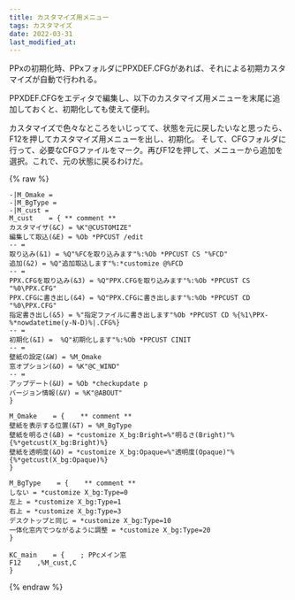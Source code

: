 ```yaml
---
title: カスタマイズ用メニュー
tags: カスタマイズ
date: 2022-03-31
last_modified_at: 
---
```


PPxの初期化時、PPxフォルダにPPXDEF.CFGがあれば、それによる初期カスタマイズが自動で行われる。

PPXDEF.CFGをエディタで編集し、以下のカスタマイズ用メニューを末尾に追加しておくと、初期化しても使えて便利。

カスタマイズで色々なところをいじってて、状態を元に戻したいなと思ったら、F12を押してカスタマイズ用メニューを出し、初期化。 そして、CFGフォルダに行って、必要なCFGファイルをマーク。再びF12を押して、メニューから追加を選択。これで、元の状態に戻るわけだ。

{% raw %}
```text
-|M_Omake =
-|M_BgType =
-|M_cust =
M_cust    = { ** comment **
カスタマイザ(&C) = %K"@CUSTOMIZE"
編集して取込(&E) = %Ob *PPCUST /edit
-- =
取り込み(&1) = %Q"%FCを取り込みます"%:%Ob *PPCUST CS "%FCD"
追加(&2) = %Q"追加取込します"%:*customize @%FCD
-- =
PPX.CFGを取り込み(&3) = %Q"PPX.CFGを取り込みます"%:%Ob *PPCUST CS "%0\PPX.CFG"
PPX.CFGに書き出し(&4) = %Q"PPX.CFGに書き出します"%:%Ob *PPCUST CD "%0\PPX.CFG"
指定書き出し(&5) = %"指定ファイルに書き出します"%Ob *PPCUST CD %{%1\PPX-%*nowdatetime(y-N-D)%|.CFG%}
-- =
初期化(&I) =  %Q"初期化します"%:%Ob *PPCUST CINIT
-- =
壁紙の設定(&W) = %M_Omake
窓オプション(&O) = %K"@C_WIND"
-- =
アップデート(&U) = %Ob *checkupdate p
バージョン情報(&V) = %K"@ABOUT"
}

M_Omake    = {    ** comment **
壁紙を表示する位置(&T) = %M_BgType
壁紙を明るさ(&B) = *customize X_bg:Bright=%"明るさ(Bright)"%{%*getcust(X_bg:Bright)%}
壁紙を透明度(&O) = *customize X_bg:Opaque=%"透明度(Opaque)"%{%*getcust(X_bg:Opaque)%}
}

M_BgType    = {    ** comment **
しない = *customize X_bg:Type=0
左上 = *customize X_bg:Type=1
右上 = *customize X_bg:Type=3
デスクトップと同じ = *customize X_bg:Type=10
一体化窓内でつながるように調整 = *customize X_bg:Type=20
}

KC_main    = {    ; PPcメイン窓
F12    ,%M_cust,C
}
```
{% endraw %}
